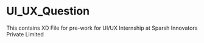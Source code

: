 # UI_UX_Question
This contains XD File for pre-work for UI/UX Internship at Sparsh Innovators Private Limited

